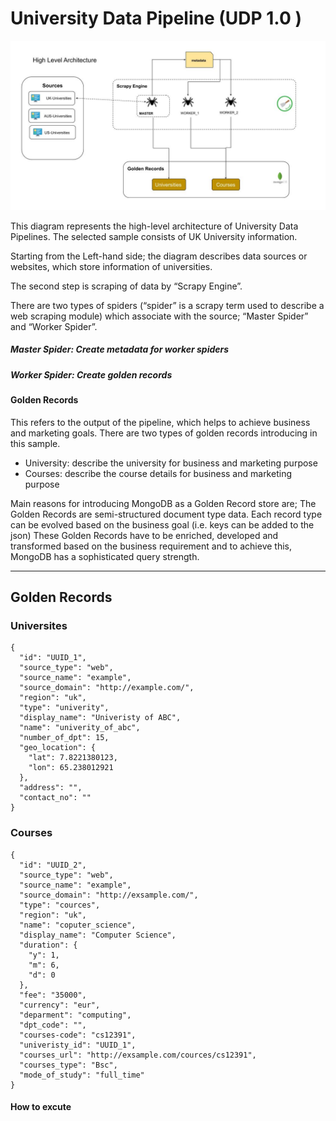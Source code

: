 # University Data Pipeline (UDP 1.0 )

![pipeline](/Pipeline.jpg)

This diagram represents the high-level architecture of University Data Pipelines. The selected sample consists of UK University information.

Starting from the Left-hand side; the diagram describes data sources or websites, which store information of universities.

The second step is scraping of data by “Scrapy Engine”. 

There are two types of spiders (“spider” is a scrapy term used to describe a web scraping module) which associate with the source; “Master Spider” and “Worker Spider”. 

##### Master Spider: Create metadata for worker spiders

##### Worker Spider: Create golden records 

#### Golden Records
This refers to the output of the pipeline, which helps to achieve business and marketing goals. There are two types of golden records introducing in this sample.
- University: describe the university for business and marketing purpose
- Courses: describe the course details for business and marketing purpose

Main reasons for introducing MongoDB as a Golden Record store are; 
	The Golden Records are semi-structured document type data.
Each record type can be evolved based on the business goal (i.e. keys can be added to the json)
These Golden Records have to be enriched, developed and transformed based on the business requirement and to achieve this, MongoDB has a sophisticated query strength.
 
<hr>

## Golden Records 

### Universites 

```
{
  "id": "UUID_1",
  "source_type": "web",
  "source_name": "example",
  "source_domain": "http://example.com/",
  "region": "uk",
  "type": "univerity",
  "display_name": "Univeristy of ABC",
  "name": "univerity_of_abc",
  "number_of_dpt": 15,
  "geo_location": {
    "lat": 7.8221380123,
    "lon": 65.238012921
  },
  "address": "",
  "contact_no": ""
}

```

### Courses

```
{
  "id": "UUID_2",
  "source_type": "web",
  "source_name": "example",
  "source_domain": "http://exsample.com/",
  "type": "cources",
  "region": "uk",
  "name": "coputer_science",
  "display_name": "Computer Science",
  "duration": {
    "y": 1,
    "m": 6,
    "d": 0
  },
  "fee": "35000",
  "currency": "eur",
  "deparment": "computing",
  "dpt_code": "",
  "courses-code": "cs12391",
  "univeristy_id": "UUID_1",
  "courses_url": "http://exsample.com/cources/cs12391",
  "courses_type": "Bsc",
  "mode_of_study": "full_time"
}

```

#### How to excute 





